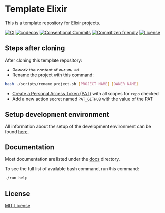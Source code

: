 # Template Elixir

This is a template repository for Elixir projects.

[![CI](https://github.com/aifrak/template-elixir/actions/workflows/ci.yml/badge.svg)](https://github.com/aifrak/template-elixir/actions/workflows/ci.yml)
[![codecov](https://codecov.io/gh/aifrak/template-elixir/branch/main/graph/badge.svg?token=7UD31ZYUEV)](https://codecov.io/gh/aifrak/template-elixir)
[![Conventional Commits](https://img.shields.io/badge/Conventional%20Commits-1.0.0-yellow.svg)](https://conventionalcommits.org)
[![Commitizen friendly](https://img.shields.io/badge/commitizen-friendly-brightgreen.svg)](http://commitizen.github.io/cz-cli/)
[![License](https://img.shields.io/github/license/aifrak/template-elixir?color=blue)](https://github.com/aifrak/template-elixir/blob/master/LICENSE)

## Steps after cloning

After cloning this template repository:

- Rework the content of `README.md`
- Rename the project with this command:

```bash
bash ./scripts/rename_project.sh [PROJECT_NAME] [OWNER_NAME]
```

- [Create a Personal Access Token (PAT)](https://docs.github.com/en/authentication/keeping-your-account-and-data-secure/creating-a-personal-access-token)
  with all scopes for `repo` checked
- Add a new action secret named `PAT_GITHUB` with the value of the PAT

## Setup development environment

All information about the setup of the development environment can be found [here](docs/setup.md).

## Documentation

Most documentation are listed under the [docs](docs) directory.

To see the full list of available bash command, run this command:

```bash
./run help
```

## License

[MIT License](https://github.com/aifrak/template-elixir/blob/main/LICENSE)
